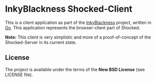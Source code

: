 # InkyBlackness Shocked-Client

This is a client application as part of the [InkyBlackness](https://inkyblackness.github.io) project, written in [Go](http://golang.org/). This application represents the browser-client part of Shocked.

**Note:** This client is very simplistic and more of a proof-of-concept of the Shocked-Server in its current state.

## License

The project is available under the terms of the **New BSD License** (see LICENSE file).
